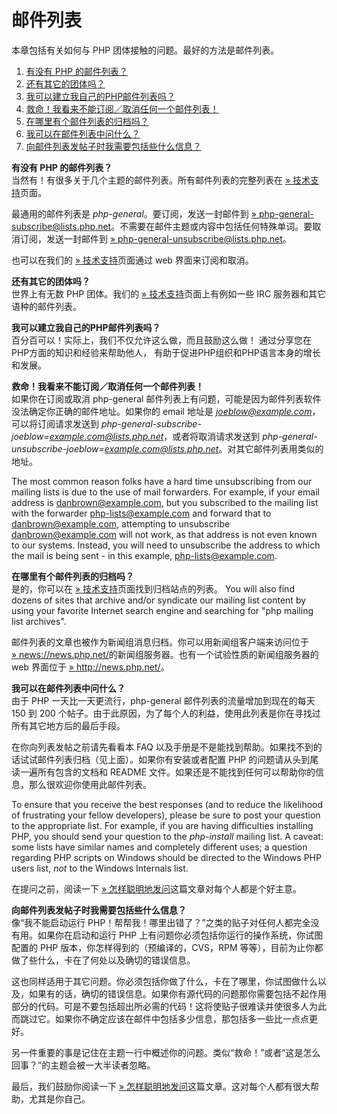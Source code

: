 邮件列表
========

本章包括有关如何与 PHP 团体接触的问题。最好的方法是邮件列表。

1.  [有没有 PHP 的邮件列表？](#faq.mailinglist.isthere)
2.  [还有其它的团体吗？](#faq.mailinglist.others)
3.  [我可以建立我自己的PHP邮件列表吗？](#faq.mailinglist.myown)
4.  [救命！我看来不能订阅／取消任何一个邮件列表！](#faq.mailinglist.subscribing)
5.  [在哪里有个邮件列表的归档吗？](#faq.mailinglist.archive)
6.  [我可以在邮件列表中问什么？](#faq.mailinglist.question)
7.  [向邮件列表发帖子时我需要包括些什么信息？](#faq.mailinglist.guideline)

**有没有 PHP 的邮件列表？**  
当然有！有很多关于几个主题的邮件列表。所有邮件列表的完整列表在
<a href="https://www.php.net/mailing-lists.php" class="link external">» 技术支持</a>页面。

最通用的邮件列表是 *php-general*。要订阅，发送一封邮件到
<a href="mailto:php-general-subscribe@lists.php.net" class="link external">» php-general-subscribe@lists.php.net</a>。不需要在邮件主题或内容中包括任何特殊单词。要取消订阅，发送一封邮件到
<a href="mailto:php-general-unsubscribe@lists.php.net" class="link external">» php-general-unsubscribe@lists.php.net</a>。

也可以在我们的
<a href="https://www.php.net/mailing-lists.php" class="link external">» 技术支持</a>页面通过
web 界面来订阅和取消。

<!-- -->

**还有其它的团体吗？**  
世界上有无数 PHP 团体。我们的
<a href="https://www.php.net/support.php" class="link external">» 技术支持</a>页面上有例如一些
IRC 服务器和其它语种的邮件列表。

<!-- -->

**我可以建立我自己的PHP邮件列表吗？**  
百分百可以！实际上，我们不仅允许这么做，而且鼓励这么做！
通过分享您在PHP方面的知识和经验来帮助他人，
有助于促进PHP组织和PHP语言本身的增长和发展。

<!-- -->

**救命！我看来不能订阅／取消任何一个邮件列表！**  
如果你在订阅或取消 php-general
邮件列表上有问题，可能是因为邮件列表软件没法确定你正确的邮件地址。如果你的
email 地址是 *joeblow@example.com*，可以将订阅请求发送到
*php-general-subscribe-joeblow=example.com@lists.php.net*，或者将取消请求发送到
*php-general-unsubscribe-joeblow=example.com@lists.php.net*。对其它邮件列表用类似的地址。

The most common reason folks have a hard time unsubscribing from our
mailing lists is due to the use of mail forwarders. For example, if your
email address is danbrown@example.com, but you subscribed to the mailing
list with the forwarder php-lists@example.com and forward that to
danbrown@example.com, attempting to unsubscribe danbrown@example.com
will not work, as that address is not even known to our systems.
Instead, you will need to unsubscribe the address to which the mail is
being sent - in this example, php-lists@example.com.

<!-- -->

**在哪里有个邮件列表的归档吗？**  
是的，你可以在
<a href="https://www.php.net/mailing-lists.php" class="link external">» 技术支持</a>页面找到归档站点的列表。
You will also find dozens of sites that archive and/or syndicate our
mailing list content by using your favorite Internet search engine and
searching for "php mailing list archives".

邮件列表的文章也被作为新闻组消息归档。你可以用新闻组客户端来访问位于
<a href="news://news.php.net/" class="link external">» news://news.php.net/</a>的新闻组服务器。也有一个试验性质的新闻组服务器的
web 界面位于
<a href="http://news.php.net/" class="link external">» http://news.php.net/</a>。

<!-- -->

**我可以在邮件列表中问什么？**  
由于 PHP 一天比一天更流行，php-general 邮件列表的流量增加到现在的每天
150 到 200
个帖子。由于此原因，为了每个人的利益，使用此列表是你在寻找过所有其它地方后的最后手段。

在你向列表发帖之前请先看看本 FAQ
以及手册是不是能找到帮助。如果找不到的话试试邮件列表归档（见上面）。如果你有安装或者配置
PHP 的问题请从头到尾读一遍所有包含的文档和 README
文件。如果还是不能找到任何可以帮助你的信息，那么很欢迎你使用此邮件列表。

To ensure that you receive the best responses (and to reduce the
likelihood of frustrating your fellow developers), please be sure to
post your question to the appropriate list. For example, if you are
having difficulties installing PHP, you should send your question to the
*php-install* mailing list. A caveat: some lists have similar names and
completely different uses; a question regarding PHP scripts on Windows
should be directed to the Windows PHP users list, *not* to the Windows
Internals list.

在提问之前，阅读一下
<a href="http://www.catb.org/~esr/faqs/smart-questions.html" class="link external">» 怎样聪明地发问</a>这篇文章对每个人都是个好主意。

<!-- -->

**向邮件列表发帖子时我需要包括些什么信息？**  
像“我不能启动运行
PHP！帮帮我！哪里出错了？”之类的贴子对任何人都完全没有用。如果你在启动和运行
PHP 上有问题你必须包括你运行的操作系统，你试图配置的 PHP
版本，你怎样得到的（预编译的，CVS，RPM
等等），目前为止你都做了些什么，卡在了何处以及确切的错误信息。

这也同样适用于其它问题。你必须包括你做了什么，卡在了哪里，你试图做什么以及，如果有的话，确切的错误信息。如果你有源代码的问题那你需要包括不起作用部分的代码。可是不要包括超出所必需的代码！这将使贴子很难读并使很多人为此而跳过它。如果你不确定应该在邮件中包括多少信息，那包括多一些比一点点更好。

另一件重要的事是记住在主题一行中概述你的问题。类似“救命！”或者“这是怎么回事？”的主题会被一大半读者忽略。

最后，我们鼓励你阅读一下
<a href="http://www.catb.org/~esr/faqs/smart-questions.html" class="link external">» 怎样聪明地发问</a>这篇文章。这对每个人都有很大帮助，尤其是你自己。
